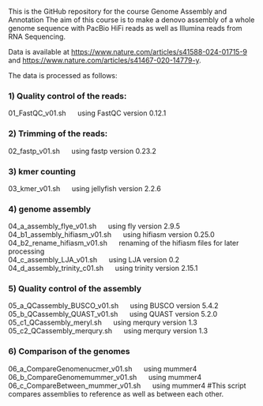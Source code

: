 This is the GitHub repository for the course Genome Assembly and Annotation
The aim of this course is to make a denovo assembly of a whole genome sequence with PacBio HiFi reads as well as Illumina reads from RNA Sequencing.

Data is available at https://www.nature.com/articles/s41588-024-01715-9 and https://www.nature.com/articles/s41467-020-14779-y.

The data is processed as follows:
### 1) Quality control of the reads:
  01_FastQC_v01.sh &nbsp;&nbsp;&nbsp;&nbsp; using FastQC version 0.12.1

### 2) Trimming of the reads:
  02_fastp_v01.sh &nbsp;&nbsp;&nbsp;&nbsp; using fastp  version 0.23.2

### 3) kmer counting
  03_kmer_v01.sh &nbsp;&nbsp;&nbsp;&nbsp; using jellyfish version 2.2.6

### 4) genome assembly
  04_a_assembly_flye_v01.sh &nbsp;&nbsp;&nbsp;&nbsp; using fly version 2.9.5  
  04_b1_assembly_hifiasm_v01.sh &nbsp;&nbsp;&nbsp;&nbsp; using hifiasm version 0.25.0  
  04_b2_rename_hifiasm_v01.sh &nbsp;&nbsp;&nbsp;&nbsp; renaming of the hifiasm files for later processing  
  04_c_assembly_LJA_v01.sh &nbsp;&nbsp;&nbsp;&nbsp; using LJA version 0.2  
  04_d_assembly_trinity_c01.sh &nbsp;&nbsp;&nbsp;&nbsp; using trinity version 2.15.1  

### 5) Quality control of the assembly
  05_a_QCassembly_BUSCO_v01.sh &nbsp;&nbsp;&nbsp;&nbsp; using BUSCO version 5.4.2  
  05_b_QCassembly_QUAST_v01.sh &nbsp;&nbsp;&nbsp;&nbsp; using QUAST version 5.2.0  
  05_c1_QCassembly_meryl.sh &nbsp;&nbsp;&nbsp;&nbsp; using merqury version 1.3  
  05_c2_QCassembly_merqury.sh &nbsp;&nbsp;&nbsp;&nbsp; using merqury version 1.3  

### 6) Comparison of the genomes
  06_a_CompareGenomenucmer_v01.sh &nbsp;&nbsp;&nbsp;&nbsp; using mummer4  
  06_b_CompareGenomemummer_v01.sh &nbsp;&nbsp;&nbsp;&nbsp; using mummer4  
  06_c_CompareBetween_mummer_v01.sh &nbsp;&nbsp;&nbsp;&nbsp; using mummer4  #This script compares assemblies to reference as well as between each other.  
